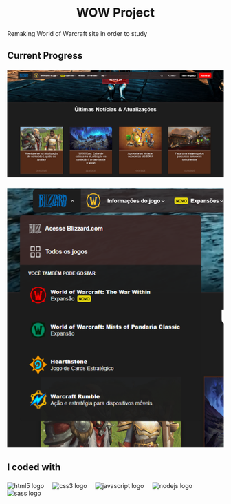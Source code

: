<h1 align="center">WOW Project</h1>

###

<p align="left">Remaking World of Warcraft site in order to study</p>

###

<h2 align="left">Current Progress</h2>

###

<div align="center">
  <img src="readme_imgs/img1.png" />
</div>

###

<div align="center">
  <img height="600" src="readme_imgs/img2.png"  />
</div>

###

<h2 align="left">I coded with</h2>

###

<div align="left">
  <img src="https://cdn.jsdelivr.net/gh/devicons/devicon/icons/html5/html5-original.svg" height="40" alt="html5 logo"  />
  <img width="12" />
  <img src="https://cdn.jsdelivr.net/gh/devicons/devicon/icons/css3/css3-original.svg" height="40" alt="css3 logo"  />
  <img width="12" />
  <img src="https://cdn.jsdelivr.net/gh/devicons/devicon/icons/javascript/javascript-original.svg" height="40" alt="javascript logo"  />
  <img width="12" />
  <img src="https://cdn.jsdelivr.net/gh/devicons/devicon/icons/nodejs/nodejs-original.svg" height="40" alt="nodejs logo"  />
  <img width="12" />
  <img src="https://cdn.jsdelivr.net/gh/devicons/devicon/icons/sass/sass-original.svg" height="40" alt="sass logo"  />
</div>

###

<div align="left">
</div>

###
